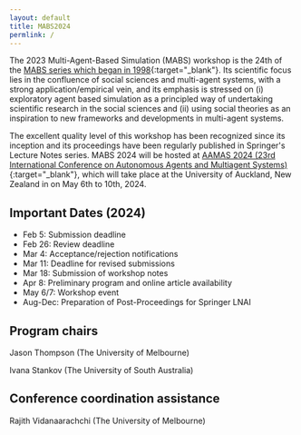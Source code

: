```yaml
---
layout: default
title: MABS2024
permlink: /
---
```


<!-- ---

## Best Paper Award

**Active Sensing for Epidemic State Estimation using ABM-guided Machine Learning** [<a href="../articles/salibaEtAl2023.pdf" target="_blank">PDF</a>] [<a href="../presentations/swarupEtAl2023-presentation.pdf" target="_blank">Presentation</a>]<br/>_Sami Saliba, Faraz Dadgostari, Stefan Hoops, Henning S. Mortveit, Samarth Swarup_ 

--- -->

The 2023 Multi-Agent-Based Simulation (MABS) workshop is the 24th of the [MABS series which began in 1998](http://www.pcs.usp.br/~mabs/){:target="_blank"}. Its scientific focus lies in the confluence of social sciences and multi-agent systems, with a strong application/empirical vein, and its emphasis is stressed on (i) exploratory agent based simulation as a principled way of undertaking scientific research in the social sciences and (ii) using social theories as an inspiration to new frameworks and developments in multi-agent systems.

The excellent quality level of this workshop has been recognized since its inception and its proceedings have been regularly published in Springer's Lecture Notes series. MABS 2024 will be hosted at [AAMAS 2024 (23rd International Conference on Autonomous Agents and Multiagent Systems)](https://www.aamas2024-conference.auckland.ac.nz/){:target="_blank"}, which will take place at the University of Auckland, New Zealand in on May 6th to 10th, 2024.

## Important Dates (2024)
+ Feb 5: Submission deadline
+ Feb 26: Review deadline
+ Mar 4: Acceptance/rejection notifications
+ Mar 11: Deadline for revised submissions
+ Mar 18: Submission of workshop notes
+ Apr 8: Preliminary program and online article availability
+ May 6/7: Workshop event
+ Aug-Dec: Preparation of Post-Proceedings for Springer LNAI


## Program chairs
Jason Thompson (The University of Melbourne)

Ivana Stankov (The University of South Australia)

## Conference coordination assistance
Rajith Vidanaarachchi (The University of Melbourne)
